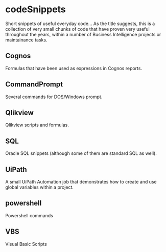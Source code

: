 # codeSnippets
Short snippets of useful everyday code...
As the title suggests, this is a collection of very small chunks of code that have proven very useful throughout the years, within a number of Business Intelligence projects or maintainance tasks.

## Cognos
Formulas that have been used as expressions in Cognos reports.
## CommandPrompt
Several commands for DOS/Windows prompt.
## Qlikview
Qlikview scripts and formulas.
## SQL
Oracle SQL snippets (although some of them are standard SQL as well). 
## UiPath
A small UiPath Automation job that demonstrates how to create and use global variables within a project.
## powershell
Powershell commands
## VBS
Visual Basic Scripts
